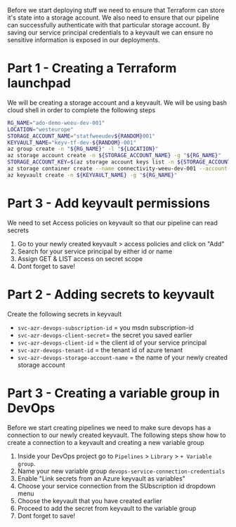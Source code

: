 Before we start deploying stuff we need to ensure that Terraform can store it's state into a storage account. We also need to ensure that our pipeline can successfully authenticate with that particular storage account. By saving our service principal credentials to a keyvault we can ensure no sensitive information is exposed in our deployments.


Part 1 - Creating a Terraform launchpad
===

We will be creating a storage account and a keyvault. We will be using bash cloud shell in order to complete the following steps

```bash
RG_NAME="ado-demo-weeu-dev-001"
LOCATION="westeurope"
STORAGE_ACCOUNT_NAME="statfweeudev${RANDOM}001"
KEYVAULT_NAME="keyv-tf-dev-${RANDOM}-001"
az group create -n "${RG_NAME}" -l "${LOCATION}"
az storage account create -n ${STORAGE_ACCOUNT_NAME} -g "${RG_NAME}"
STORAGE_ACCOUNT_KEY=$(az storage account keys list -n ${STORAGE_ACCOUNT_NAME} -g "${RG_NAME}" --query [0].value)
az storage container create --name connectivity-weeu-dev-001 --account-name ${STORAGE_ACCOUNT_NAME} --account-key "${STORAGE_ACCOUNT_KEY}"
az keyvault create -n ${KEYVAULT_NAME} -g "${RG_NAME}"
```

Part 3 - Add keyvault permissions
===

We need to set Access policies on keyvault so that our pipeline can read secrets

1. Go to your newly created keyvault > access policies and click on "Add"
1. Search for your service principal by either id or name
1. Assign GET & LIST access on secret scope
1. Dont forget to save!

Part 2 - Adding secrets to keyvault
===

Create the following secrets in keyvault

* `svc-azr-devops-subscription-id` = you msdn subscription-id
* `svc-azr-devops-client-secret`= the secret you saved earlier
* `svc-azr-devops-client-id` = the client id of your service principal
* `svc-azr-devops-tenant-id` = the tenant id of azure tenant
* `svc-azr-devops-storage-account-name` = the name of your newly created storage account

Part 3 - Creating a variable group in DevOps
===

Before we start creating pipelines we need to make sure devops has a connection to our newly created keyvault. The following steps show how to create a connection to a keyvault and creating a new variable group

1. Inside your DevOps project go to `Pipelines` > `Library` > `+ Variable group`.
1. Name your new variable group `devops-service-connection-credentials`
1. Enable "Link secrets from an Azure keyvault as variables"
1. Choose your service connection from the SUbscription id dropdown menu
1. Choose the keyvault that you have created earlier
1. Proceed to add the secret from keyvault to the variable group
1. Dont forget to save!
